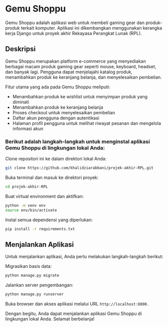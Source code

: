 # Gemu Shoppu
Gemu Shoppu adalah aplikasi web untuk membeli gaming gear dan produk-produk terkait komputer. Aplikasi ini dikembangkan menggunakan kerangka kerja Django untuk proyek akhir Rekayasa Perangkat Lunak (RPL).

## Deskripsi
Gemu Shoppu merupakan platform e-commerce yang menyediakan berbagai macam produk gaming gear seperti mouse, keyboard, headset, dan banyak lagi. Pengguna dapat menjelajahi katalog produk, menambahkan produk ke keranjang belanja, dan menyelesaikan pembelian.

Fitur utama yang ada pada Gemu Shoppu meliputi:

- Menambahkan produk ke wishlist untuk menyimpan produk yang diminati
- Menambahkan produk ke keranjang belanja
- Proses checkout untuk menyelesaikan pembelian
- Daftar akun pengguna dengan autentikasi
- Halaman profil pengguna untuk melihat riwayat pesanan dan mengelola informasi akun

### Berikut adalah langkah-langkah untuk menginstal aplikasi Gemu Shoppu di lingkungan lokal Anda:

Clone repositori ini ke dalam direktori lokal Anda:
```bash
git clone https://github.com/khalidziarabbani/projek-akhir-RPL.git
```

Buka terminal dan masuk ke direktori proyek:
```bash
cd projek-akhir-RPL
```

Buat virtual environment dan aktifkan:
```bash
python -m venv env
source env/bin/activate
```

Instal semua dependensi yang diperlukan:
 ```bash
pip install -r requirements.txt
```

## Menjalankan Aplikasi
Untuk menjalankan aplikasi, Anda perlu melakukan langkah-langkah berikut:

Migrasikan basis data:
```bash
python manage.py migrate
```

Jalankan server pengembangan:
```bash
python manage.py runserver
```

Buka browser dan akses aplikasi melalui URL ``http://localhost:8000.``

Dengan begitu, Anda dapat menjalankan aplikasi Gemu Shoppu di lingkungan lokal Anda. Selamat berbelanja!

